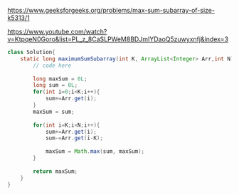 https://www.geeksforgeeks.org/problems/max-sum-subarray-of-size-k5313/1

https://www.youtube.com/watch?v=KtpqeN0Goro&list=PL_z_8CaSLPWeM8BDJmIYDaoQ5zuwyxnfj&index=3

```java
class Solution{
    static long maximumSumSubarray(int K, ArrayList<Integer> Arr,int N) {
        // code here
        
        long maxSum = 0L;
        long sum = 0L;
        for(int i=0;i<K;i++){
            sum+=Arr.get(i);
        }
        maxSum = sum;
        
        for(int i=K;i<N;i++){
            sum+=Arr.get(i);
            sum-=Arr.get(i-K);
            
            maxSum = Math.max(sum, maxSum);
        }
        
        return maxSum;
    }
}
```